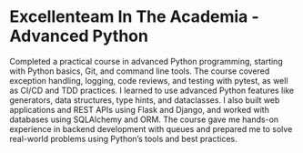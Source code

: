 # Excellenteam In The Academia - Advanced Python
Completed a practical course in advanced Python programming, starting with Python basics, Git, and command line tools. The course covered exception handling, logging, code reviews, and testing with pytest, as well as CI/CD and TDD practices. I learned to use advanced Python features like generators, data structures, type hints, and dataclasses. I also built web applications and REST APIs using Flask and Django, and worked with databases using SQLAlchemy and ORM. The course gave me hands-on experience in backend development with queues and prepared me to solve real-world problems using Python’s tools and best practices.
